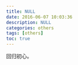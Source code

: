 ```yaml
---
title: NULL
date: 2016-06-07 10:03:36
description: NULL
categories: others
tags: [others]
toc: true
---
```


回归初心。